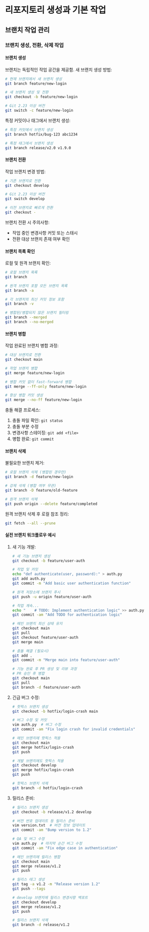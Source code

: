 # 리포지토리 생성과 기본 작업

## 브랜치 작업 관리

### 브랜치 생성, 전환, 삭제 작업

#### 브랜치 생성

브랜치는 독립적인 작업 공간을 제공함. 새 브랜치 생성 방법:

```bash
# 현재 브랜치에서 새 브랜치 생성
git branch feature/new-login

# 새 브랜치 생성 및 전환
git checkout -b feature/new-login

# Git 2.23 이상 버전
git switch -c feature/new-login
```

특정 커밋이나 태그에서 브랜치 생성:

```bash
# 특정 커밋에서 브랜치 생성
git branch hotfix/bug-123 abc1234

# 특정 태그에서 브랜치 생성
git branch release/v2.0 v1.9.0
```

#### 브랜치 전환

작업 브랜치 변경 방법:

```bash
# 기존 브랜치로 전환
git checkout develop

# Git 2.23 이상 버전
git switch develop

# 이전 브랜치로 빠르게 전환
git checkout -
```

브랜치 전환 시 주의사항:

- 작업 중인 변경사항 커밋 또는 스태시
- 전환 대상 브랜치 존재 여부 확인

#### 브랜치 목록 확인

로컬 및 원격 브랜치 확인:

```bash
# 로컬 브랜치 목록
git branch

# 원격 브랜치 포함 모든 브랜치 목록
git branch -a

# 각 브랜치의 최신 커밋 정보 포함
git branch -v

# 병합된/병합되지 않은 브랜치 필터링
git branch --merged
git branch --no-merged
```

#### 브랜치 병합

작업 완료된 브랜치 병합 과정:

```bash
# 대상 브랜치로 전환
git checkout main

# 작업 브랜치 병합
git merge feature/new-login

# 병합 커밋 없이 fast-forward 병합
git merge --ff-only feature/new-login

# 항상 병합 커밋 생성
git merge --no-ff feature/new-login
```

충돌 해결 프로세스:

1. 충돌 파일 확인: `git status`
2. 충돌 부분 수정
3. 변경사항 스테이징: `git add <file>`
4. 병합 완료: `git commit`

#### 브랜치 삭제

불필요한 브랜치 제거:

```bash
# 로컬 브랜치 삭제 (병합된 경우만)
git branch -d feature/new-login

# 강제 삭제 (병합 여부 무관)
git branch -D feature/old-feature

# 원격 브랜치 삭제
git push origin --delete feature/completed
```

원격 브랜치 삭제 후 로컬 참조 정리:

```bash
git fetch --all --prune
```

#### 실전 브랜치 워크플로우 예시

1. 새 기능 개발:

    ```bash
    # 새 기능 브랜치 생성
    git checkout -b feature/user-auth

    # 작업 및 커밋
    echo "def authenticate(user, password):" > auth.py
    git add auth.py
    git commit -m "Add basic user authentication function"

    # 원격 저장소에 브랜치 푸시
    git push -u origin feature/user-auth

    # 작업 계속...
    echo "    # TODO: Implement authentication logic" >> auth.py
    git commit -am "Add TODO for authentication logic"

    # 메인 브랜치 최신 상태 유지
    git checkout main
    git pull
    git checkout feature/user-auth
    git merge main

    # 충돌 해결 (필요시)
    git add .
    git commit -m "Merge main into feature/user-auth"

    # 기능 완료 후 PR 생성 및 리뷰 과정
    # PR 승인 후 병합
    git checkout main
    git pull
    git branch -d feature/user-auth
    ```

2. 긴급 버그 수정:

    ```bash
    # 핫픽스 브랜치 생성
    git checkout -b hotfix/login-crash main

    # 버그 수정 및 커밋
    vim auth.py  # 버그 수정
    git commit -am "Fix login crash for invalid credentials"

    # 메인 브랜치에 핫픽스 적용
    git checkout main
    git merge hotfix/login-crash
    git push

    # 개발 브랜치에도 핫픽스 적용
    git checkout develop
    git merge hotfix/login-crash
    git push

    # 핫픽스 브랜치 삭제
    git branch -d hotfix/login-crash
    ```

3. 릴리스 준비:

    ```bash
    # 릴리스 브랜치 생성
    git checkout -b release/v1.2 develop

    # 버전 번호 업데이트 등 릴리스 준비
    vim version.txt  # 버전 정보 업데이트
    git commit -am "Bump version to 1.2"

    # QA 및 버그 수정
    vim auth.py  # 마지막 순간 버그 수정
    git commit -am "Fix edge case in authentication"

    # 메인 브랜치에 릴리스 병합
    git checkout main
    git merge release/v1.2
    git push

    # 릴리스 태그 생성
    git tag -a v1.2 -m "Release version 1.2"
    git push --tags

    # develop 브랜치에 릴리스 변경사항 백포트
    git checkout develop
    git merge release/v1.2
    git push

    # 릴리스 브랜치 삭제
    git branch -d release/v1.2
    ```

